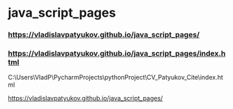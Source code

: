 # java_script_pages

### https://vladislavpatyukov.github.io/java_script_pages/

### https://vladislavpatyukov.github.io/java_script_pages/index.html

C:\Users\VladP\PycharmProjects\pythonProject\CV_Patyukov_Cite\index.html

https://vladislavpatyukov.github.io/java_script_pages/
